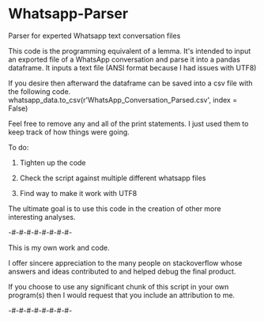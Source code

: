 # Whatsapp-Parser
Parser for experted Whatsapp text conversation files

This code is the programming equivalent of a lemma. It's intended to input an exported file of a WhatsApp conversation and parse it into a pandas dataframe.
It inputs a text file (ANSI format because I had issues with UTF8)

If you desire then afterward the dataframe can be saved into a csv file with the following code.
  whatsapp_data.to_csv(r'WhatsApp_Conversation_Parsed.csv', index = False)

Feel free to remove any and all of the print statements. I just used them to keep track of how things were going.

To do:

  1) Tighten up the code
  
  2) Check the script against multiple different whatsapp files
  
  3) Find way to make it work with UTF8
 
The ultimate goal is to use this code in the creation of other more interesting analyses.

-#-#-#-#-#-#-#-#-
<p>
  This is my own work and code.
  
  I offer sincere appreciation to the many people on stackoverflow whose answers and ideas contributed to and helped debug the final product.
  
  If you choose to use any significant chunk of this script in your own program(s) then I would request that you include an attribution to me.
<p>
-#-#-#-#-#-#-#-#-

